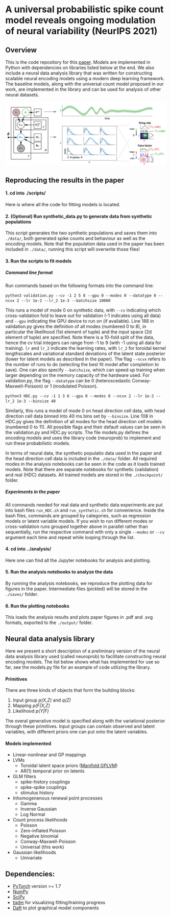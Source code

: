 # A universal probabilistic spike count model reveals ongoing modulation of neural variability (NeurIPS 2021)


## Overview

This is the code repository for this [paper](https://www.biorxiv.org/content/10.1101/2021.06.27.450063v2).
Models are implemented in Python with dependencies on libraries listed below at the end.
We also include a neural data analysis library that was written for constructing scalable neural encoding models using a modern deep learning framework.
The baseline models, along with the universal count model proposed in our work, are implemented in the library and can be used for analysis of other neural datasets.

<p align="center">
<img src="./plots/schematic.png" width="800"/> 
</p>




## Reproducing the results in the paper


#### 1. cd into ./scripts/
Here is where all the code for fitting models is located.


#### 2. (Optional) Run synthetic_data.py to generate data from synthetic populations
This script generates the two synthetic populations and saves them into ```./data/```, both generated spike counts and behaviour as well as the encoding models.
Note that the population data used in the paper has been included in ```./data/```, running this script will overwrite those files!


#### 3. Run the scripts to fit models

##### Command line format
Run commands based on the following formats into the command line:
```
python3 validation.py --cv -1 2 5 8 --gpu 0 --modes 0 --datatype 0 --ncvx 2 --lr 1e-2 --lr_2 1e-3 --batchsize 10000
```
This runs a model of mode 0 on synthetic data, with `--cv` indicating which cross-validation fold to leave out for validation (-1 indicates using all data) and `--gpu` indicating the GPU device to run on (if available).
Line 188 in validation.py gives the definition of all modes (numbered 0 to 8), in particular the likelihood (1st element of tuple) and the input space (2d element of tuple) are specified.
Note there is a 10-fold split of the data, hence the cv trial integers can range from -1 to 9 (with -1 using all data for training).
`lr` and `lr_2` indicate the learning rates, with `lr_2` for toroidal kernel lengthscales and variational standard deviations of the latent state posterior (lower for latent models as described in the paper).
The flag `--ncvx` refers to the number of runs to do (selecting the best fit model after completion to save).
One can also specify `--batchsize`, which can speed up training when larger depending on the memory capacity of the hardware used.
For validation.py, the flag `--datatype` can be 0 (heteroscedastic Conway-Maxwell-Poisson) or 1 (modulated Poisson).
```
python3 HDC.py --cv -1 1 3 6 --gpu 0 --modes 0 --ncvx 2 --lr 1e-2 --lr_2 1e-3 --binsize 40
```
Similarly, this runs a model of mode 0 on head direction cell data, with head direction cell data binned into 40 ms bins set by `--binsize`.
Line 108 in HDC.py gives the definition of all modes for the head direction cell models (numbered 0 to 11).
All possible flags and their default values can be seen in the validation.py and HDC.py scripts.
The file models.py defines the encoding models and uses the library code (neuroprob) to implement and run these probabilistic models.

In terms of neural data, the synthetic populatio data used in the paper and the head direction cell data is included in the ```./data/``` folder.
All required modes in the analysis notebooks can be seen in the code as it loads trained models.
Note that there are separate notebooks for synthetic (validation) and real (HDC) datasets.
All trained models are stored in the ```./checkpoint/``` folder.


##### Experiments in the paper
All commands needed for real data and synthetic data experiments are put into bash files ```run_HDC.sh``` and ```run_synthetic.sh``` for convenience.
Inside the bash files, commands are grouped by categories, such as regression models or latent variable models.
If you wish to run different modes or cross-validation runs grouped together above in parallel rather than sequentially, run the respective command with only a single `--modes` or `--cv` argument each time and repeat while looping through the list.



#### 4. cd into ../analysis/
Here one can find all the Jupyter notebooks for analysis and plotting.


#### 5. Run the analysis notebooks to analyze the data
By running the analysis notebooks, we reproduce the plotting data for figures in the paper.
Intermediate files (pickled) will be stored in the ```./saves/``` folder.


#### 6. Run the plotting notebooks
This loads the analysis results and plots paper figures in .pdf and .svg formats, exported to the ```./output/``` folder.




## Neural data analysis library

Here we present a short description of a preliminary version of the neural data analysis library used (called neuroprob) to facilitate constructing neural encoding models.
The list below shows what has implemented for use so far, see the models.py file for an example of code utilizing the library.


#### Primitives

There are three kinds of objects that form the building blocks:
1. Input group *p(X,Z)* and *q(Z)*
2. Mapping *p(F|X,Z)*
3. Likelihood *p(Y|F)*

The overal generative model is specified along with the variational posterior through these primitives.
Input groups can contain observed and latent variables, with different priors one can put onto the latent variables.


#### Models implemented

* Linear-nonlinear and GP mappings
* LVMs
    - Toroidal latent space priors ([Manifold GPLVM](https://arxiv.org/abs/2006.07429))
    - AR(1) temporal prior on latents
* GLM filters
    - spike-history couplings
    - spike-spike couplings
    - stimulus history
* Inhomogenenous renewal point processes
    - Gamma
    - Inverse Gaussian
    - Log Normal
* Count process likelihoods
    - Poisson
    - Zero-inflated Poisson
    - Negative binomial
    - Conway-Maxwell-Poisson
    - Universal (this work)
* Gaussian likelihoods
    - Univariate




## Dependencies:
- [PyTorch](https://pytorch.org/) version >= 1.7
- [NumPy](https://numpy.org/)
- [SciPy](https://scipy.org/)
- [tqdm](https://tqdm.github.io/) for visualizing fitting/training progress
- [Daft](https://docs.daft-pgm.org/en/latest/) to plot graphical model components
